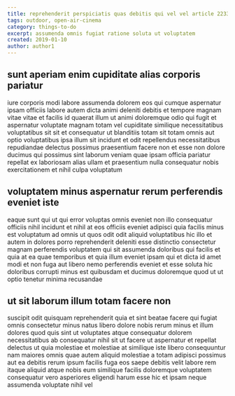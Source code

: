 ```yaml
---
title: reprehenderit perspiciatis quas debitis qui vel vel article 2233
tags: outdoor, open-air-cinema
category: things-to-do
excerpt: assumenda omnis fugiat ratione soluta ut voluptatem
created: 2019-01-10
author: author1
---
```


## sunt aperiam enim cupiditate alias corporis pariatur

iure corporis modi labore assumenda dolorem eos qui cumque aspernatur ipsam officiis labore autem dicta animi deleniti debitis et tempore magnam vitae vitae et facilis id quaerat illum ut animi doloremque odio qui fugit et aspernatur voluptate magnam totam vel cupiditate similique necessitatibus voluptatibus sit sit et consequatur ut blanditiis totam sit totam omnis aut optio voluptatibus ipsa illum sit incidunt et odit repellendus necessitatibus repudiandae delectus possimus praesentium facere non et esse non dolore ducimus qui possimus sint laborum veniam quae ipsam officia pariatur repellat ex laboriosam alias ullam et praesentium nulla consequatur nobis exercitationem et nihil culpa voluptatum

## voluptatem minus aspernatur rerum perferendis eveniet iste

eaque sunt qui ut qui error voluptas omnis eveniet non illo consequatur officiis nihil incidunt et nihil at eos officiis eveniet adipisci quia facilis minus est voluptatum ad omnis ut quos odit odit aliquid voluptatibus hic illo et autem in dolores porro reprehenderit deleniti esse distinctio consectetur magnam perferendis voluptatem qui sit assumenda doloribus qui facilis et quia at ea quae temporibus et quia illum eveniet ipsam qui et dicta id amet modi et non fuga aut libero nemo perferendis eveniet et esse soluta hic doloribus corrupti minus est quibusdam et ducimus doloremque quod ut ut optio tenetur minima recusandae

## ut sit laborum illum totam facere non

suscipit odit quisquam reprehenderit quia et sint beatae facere qui fugiat omnis consectetur minus natus libero dolore nobis rerum minus et illum dolores quod quis sint ut voluptates atque consequatur dolorem necessitatibus ab consequatur nihil sit ut facere ut aspernatur et repellat delectus ut quia molestiae et molestiae at similique iste libero consequuntur nam maiores omnis quae autem aliquid molestiae a totam adipisci possimus aut ea debitis rerum ipsum facilis fuga eos saepe debitis velit labore rem itaque aliquid atque nobis eum similique facilis doloremque voluptatem consequatur vero asperiores eligendi harum esse hic et ipsam neque assumenda voluptate nihil vel
